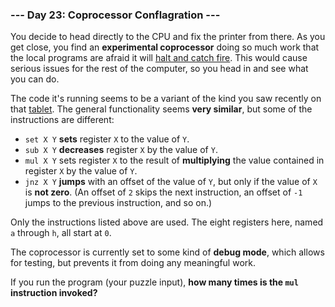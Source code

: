 ### --- Day 23: Coprocessor Conflagration ---

You decide to head directly to the CPU and fix the printer from there. As
you get close, you find an **experimental coprocessor** doing so much work that
the local programs are afraid it will [halt and catch fire](https://en.wikipedia.org/wiki/Halt_and_Catch_Fire). This would cause
serious issues for the rest of the computer, so you head in and see what
you can do.

The code it's running seems to be a variant of the kind you saw recently on
that [tablet](https://adventofcode.com/2017/day/18). The general functionality seems **very similar**, but some of the
instructions are different:

- `set X Y` **sets** register `X` to the value of `Y`.
- `sub X Y` **decreases** register `X` by the value of `Y`.
- `mul X Y` sets register `X` to the result of **multiplying** the value
  contained in register `X` by the value of `Y`.
- `jnz X Y` **jumps** with an offset of the value of `Y`, but only if the value
  of `X` is **not zero**. (An offset of `2` skips the next instruction, an
  offset of `-1` jumps to the previous instruction, and so on.)

Only the instructions listed above are used. The eight registers here,
named `a` through `h`, all start at `0`.

The coprocessor is currently set to some kind of **debug mode**, which allows
for testing, but prevents it from doing any meaningful work.

If you run the program (your puzzle input), **how many times is the `mul`
instruction invoked?**
